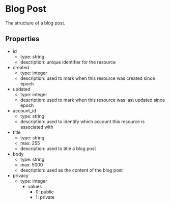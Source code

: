 # Blog Post
The structure of a blog post.

## Properties
- id
  - type: string
  - description: unique identifier for the resource
- created
  - type: integer
  - description: used to mark when this resource was created since epoch
- updated
  - type: integer
  - description: used to mark when this resource was last updated since epoch
- account_id
  - type: string
  - description: used to identify which account this resource is associated
    with
- title
  - type: string
  - max: 255
  - description: used to title a blog post
- body
  - type: string
  - max: 5000
  - description: used as the content of the blog post
- privacy
  - type: integer
    - values
      - 0: public
      - 1: private
